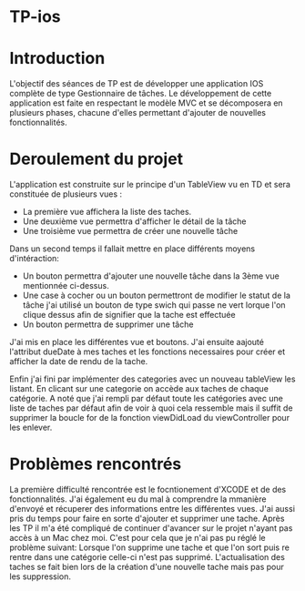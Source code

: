 # TP-ios

# Introduction

L'objectif des séances de TP est de développer une application IOS complète de type Gestionnaire de tâches. Le développement de cette application est faite en respectant le modèle MVC et se décomposera en plusieurs phases, 
chacune d'elles permettant d'ajouter de nouvelles fonctionnalités.

# Deroulement du projet
L'application est construite sur le principe d'un TableView vu en TD et sera constituée de plusieurs vues :

 - La première vue affichera la liste des taches.
 - Une deuxième vue permettra d'afficher le détail de la tâche
 - Une troisième vue permettra de créer une nouvelle tâche
 
 
Dans un second temps il fallait mettre en place différents moyens d'intéraction:

 - Un bouton permettra d'ajouter une nouvelle tâche dans la 3ème vue mentionnée ci-dessus.
 - Une case à cocher ou un bouton permettront de modifier le statut de la tâche j'ai utilisé un bouton de type swich qui passe ne vert lorque l'on clique dessus afin de signifier que la tache est effectuée
 - Un bouton permettra de supprimer une tâche

J'ai mis en place les différentes vue et boutons. J'ai ensuite aajouté l'attribut dueDate à mes taches et les fonctions necessaires pour créer et afficher la date de rendu de la tache.

Enfin j'ai fini par implémenter des categories avec un nouveau tableView les listant. En clicant sur une categorie on accède aux taches de chaque catégorie.
A noté que j'ai rempli par défaut toute les catégories avec une liste de taches par défaut afin de voir à quoi cela ressemble mais il suffit de supprimer la boucle for de la fonction viewDidLoad du viewController pour les enlever.


# Problèmes rencontrés
La première difficulté rencontrée est le focntionement d'XCODE et de des fonctionnalités.
J'ai également eu du mal à comprendre la mmanière d'envoyé et récuperer des informations entre les différentes vues.
J'ai aussi pris du temps pour faire en sorte d'ajouter et supprimer une tache.
Après les TP il m'a été compliqué de continuer d'avancer sur le projet n'ayant pas accès à un Mac chez moi.
C'est pour cela que je n'ai pas pu réglé le problème suivant:
Lorsque l'on supprime une tache et que l'on sort puis re rentre dans une catégorie celle-ci n'est pas supprimé.
L'actualisation des taches se fait bien lors de la création d'une nouvelle tache mais pas pour les suppression.
